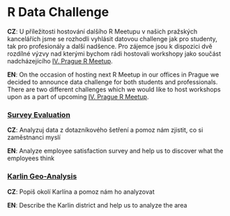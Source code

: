 # R Data Challenge
**CZ**:
U příležitosti hostování dalšího R Meetupu v našich pražských kancelářích jsme se rozhodli vyhlásit datovou challenge jak pro studenty, tak pro profesionály a další nadšence. Pro zájemce jsou k dispozici dvě rozdílné výzvy nad kterými bychom rádi hostovali workshopy jako součást nadcházejícího [IV. Prague R Meetup](http://www.meetup.com/Prague-R-Meetup-Group/events/230654534/).

**EN**:
On the occasion of hosting next R Meetup in our offices in Prague we decided to announce data challenge for both students and professionals. There are two different challenges which we would like to host workshops upon as a part of upcoming [IV. Prague R Meetup](http://www.meetup.com/Prague-R-Meetup-Group/events/230654534/).



### [Survey Evaluation](https://github.com/KPMG-CZ/R-Data-Challenge/tree/master/Survey_Evaluation)

**CZ**:
Analyzuj data z dotazníkového šetření a pomoz nám zjistit, co si zaměstnanci myslí 

**EN**:
Analyze employee satisfaction survey and help us to discover what the employees think


### [Karlin Geo-Analysis](https://github.com/KPMG-CZ/R-Data-Challenge/tree/master/Karlin_Geo_Analysis)

**CZ**:
Popiš okolí Karlína a pomoz nám ho analyzovat

**EN**:
Describe the Karlin district and help us to analyze the area
